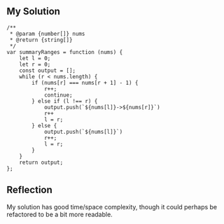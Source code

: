 ## My Solution

```
/**
 * @param {number[]} nums
 * @return {string[]}
 */
var summaryRanges = function (nums) {
    let l = 0;
    let r = 0;
    const output = [];
    while (r < nums.length) {
        if (nums[r] === nums[r + 1] - 1) {
            r++;
            continue;
        } else if (l !== r) {
            output.push(`${nums[l]}->${nums[r]}`)
            r++
            l = r;
        } else {
            output.push(`${nums[l]}`)
            r++;
            l = r;
        }
    }
    return output;
};
```

## Reflection

My solution has good time/space complexity, though it could perhaps be refactored to be a bit more readable.
